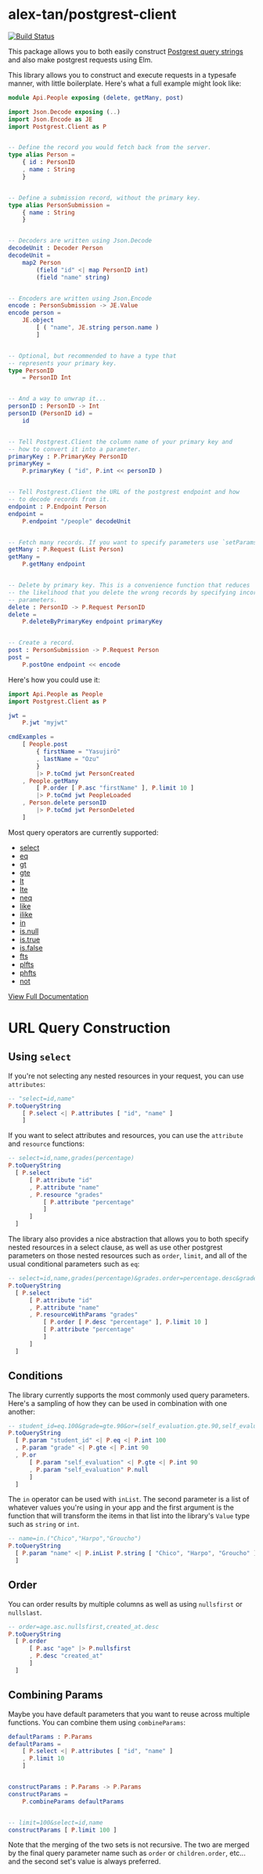 # alex-tan/postgrest-client

[![Build Status](https://travis-ci.org/alex-tan/postgrest-client.svg?branch=master)](https://travis-ci.org/alex-tan/postgrest-client)

This package allows you to both easily construct [Postgrest query strings](http://postgrest.org/en/v5.1/api.html#horizontal-filtering-rows) and also make postgrest requests using Elm.

This library allows you to construct and execute requests in a typesafe manner, with
little boilerplate. Here's what a full example might look like:

```elm
module Api.People exposing (delete, getMany, post)

import Json.Decode exposing (..)
import Json.Encode as JE
import Postgrest.Client as P


-- Define the record you would fetch back from the server.
type alias Person =
    { id : PersonID
    , name : String
    }


-- Define a submission record, without the primary key.
type alias PersonSubmission =
    { name : String
    }


-- Decoders are written using Json.Decode
decodeUnit : Decoder Person
decodeUnit =
    map2 Person
        (field "id" <| map PersonID int)
        (field "name" string)


-- Encoders are written using Json.Encode
encode : PersonSubmission -> JE.Value
encode person =
    JE.object
        [ ( "name", JE.string person.name )
        ]


-- Optional, but recommended to have a type that
-- represents your primary key.
type PersonID
    = PersonID Int


-- And a way to unwrap it...
personID : PersonID -> Int
personID (PersonID id) =
    id


-- Tell Postgrest.Client the column name of your primary key and
-- how to convert it into a parameter.
primaryKey : P.PrimaryKey PersonID
primaryKey =
    P.primaryKey ( "id", P.int << personID )


-- Tell Postgrest.Client the URL of the postgrest endpoint and how
-- to decode records from it.
endpoint : P.Endpoint Person
endpoint =
    P.endpoint "/people" decodeUnit


-- Fetch many records. If you want to specify parameters use `setParams`
getMany : P.Request (List Person)
getMany =
    P.getMany endpoint


-- Delete by primary key. This is a convenience function that reduces
-- the likelihood that you delete the wrong records by specifying incorrect
-- parameters.
delete : PersonID -> P.Request PersonID
delete =
    P.deleteByPrimaryKey endpoint primaryKey


-- Create a record.
post : PersonSubmission -> P.Request Person
post =
    P.postOne endpoint << encode
```

Here's how you could use it:

```elm
import Api.People as People
import Postgrest.Client as P

jwt =
    P.jwt "myjwt"

cmdExamples =
    [ People.post
        { firstName = "Yasujirō"
        , lastName = "Ozu"
        }
        |> P.toCmd jwt PersonCreated
    , People.getMany
        [ P.order [ P.asc "firstName" ], P.limit 10 ]
        |> P.toCmd jwt PeopleLoaded
    , Person.delete personID
        |> P.toCmd jwt PersonDeleted
    ]
```

Most query operators are currently supported:

* [select](https://package.elm-lang.org/packages/alex-tan/postgrest-client/latest/Postgrest-Client#select)
* [eq](https://package.elm-lang.org/packages/alex-tan/postgrest-client/latest/Postgrest-Client#eq)
* [gt](https://package.elm-lang.org/packages/alex-tan/postgrest-client/latest/Postgrest-Client#gt)
* [gte](https://package.elm-lang.org/packages/alex-tan/postgrest-client/latest/Postgrest-Client#gte)
* [lt](https://package.elm-lang.org/packages/alex-tan/postgrest-client/latest/Postgrest-Client#lt)
* [lte](https://package.elm-lang.org/packages/alex-tan/postgrest-client/latest/Postgrest-Client#lte)
* [neq](https://package.elm-lang.org/packages/alex-tan/postgrest-client/latest/Postgrest-Client#neq)
* [like](https://package.elm-lang.org/packages/alex-tan/postgrest-client/latest/Postgrest-Client#like)
* [ilike](https://package.elm-lang.org/packages/alex-tan/postgrest-client/latest/Postgrest-Client#ilike)
* [in](https://package.elm-lang.org/packages/alex-tan/postgrest-client/latest/Postgrest-Client#inList)
* [is.null](https://package.elm-lang.org/packages/alex-tan/postgrest-client/latest/Postgrest-Client#null)
* [is.true](https://package.elm-lang.org/packages/alex-tan/postgrest-client/latest/Postgrest-Client#true)
* [is.false](https://package.elm-lang.org/packages/alex-tan/postgrest-client/latest/Postgrest-Client#false)
* [fts](https://package.elm-lang.org/packages/alex-tan/postgrest-client/latest/Postgrest-Client#fts)
* [plfts](https://package.elm-lang.org/packages/alex-tan/postgrest-client/latest/Postgrest-Client#plfts)
* [phfts](https://package.elm-lang.org/packages/alex-tan/postgrest-client/latest/Postgrest-Client#plfts)
* [not](https://package.elm-lang.org/packages/alex-tan/postgrest-client/latest/Postgrest-Client#not)

[View Full Documentation](https://package.elm-lang.org/packages/alex-tan/postgrest-client/latest/Postgrest-Client)


# URL Query Construction

## Using `select`


If you're not selecting any nested resources in your request, you can use `attributes`:

```elm
-- "select=id,name"
P.toQueryString
    [ P.select <| P.attributes [ "id", "name" ]
    ]
```

If you want to select attributes and resources, you can use the `attribute` and `resource` functions:

```elm
-- select=id,name,grades(percentage)
P.toQueryString
  [ P.select
      [ P.attribute "id"
      , P.attribute "name"
      , P.resource "grades"
          [ P.attribute "percentage"
          ]
      ]
  ]
```

The library also provides a nice abstraction that allows you to both specify nested resources in a select clause, as well as use other postgrest parameters on those nested resources such as `order`, `limit`, and all of the usual conditional parameters such as `eq`:


```elm
-- select=id,name,grades(percentage)&grades.order=percentage.desc&grades.limit=10
P.toQueryString
  [ P.select
      [ P.attribute "id"
      , P.attribute "name"
      , P.resourceWithParams "grades"
          [ P.order [ P.desc "percentage" ], P.limit 10 ]
          [ P.attribute "percentage"
          ]
      ]
  ]
```

## Conditions

The library currently supports the most commonly used query parameters. Here's a sampling of how they can be used in combination with one another:

```elm
-- student_id=eq.100&grade=gte.90&or=(self_evaluation.gte.90,self_evaluation.is.null)
P.toQueryString
  [ P.param "student_id" <| P.eq <| P.int 100
  , P.param "grade" <| P.gte <| P.int 90
  , P.or
      [ P.param "self_evaluation" <| P.gte <| P.int 90
      , P.param "self_evaluation" P.null
      ]
  ]
```

The `in` operator can be used with `inList`. The second parameter is a list of whatever values you're using in your app and the first argument is the function that will transform the items in that list into the library's `Value` type such as `string` or `int`.

```elm
-- name=in.("Chico","Harpo","Groucho")
P.toQueryString
  [ P.param "name" <| P.inList P.string [ "Chico", "Harpo", "Groucho" ]
  ]
```

## Order

You can order results by multiple columns as well as using `nullsfirst` or `nullslast`.

```elm
-- order=age.asc.nullsfirst,created_at.desc
P.toQueryString
  [ P.order
      [ P.asc "age" |> P.nullsfirst
      , P.desc "created_at"
      ]
  ]
```

## Combining Params

Maybe you have default parameters that you want to reuse across multiple functions. You can combine them using `combineParams`:

```elm
defaultParams : P.Params
defaultParams =
    [ P.select <| P.attributes [ "id", "name" ]
    , P.limit 10
    ]


constructParams : P.Params -> P.Params
constructParams =
    P.combineParams defaultParams


-- limit=100&select=id,name
constructParams [ P.limit 100 ]
```

Note that the merging of the two sets is not recursive. The two are merged by the final query parameter name such as `order` or `children.order`, etc... and the second set's value is always preferred.